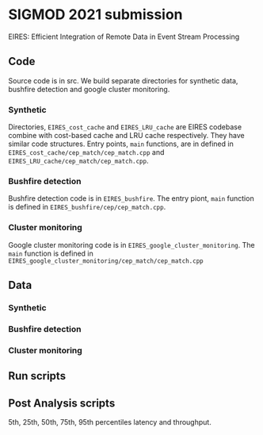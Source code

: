 # SIGMOD 2021 submission
EIRES: Efficient Integration of Remote Data in Event Stream Processing

## Code
Source code is in src. We build separate directories for synthetic data, bushfire detection and google cluster monitoring.
### Synthetic
Directories,  `EIRES_cost_cache` and `EIRES_LRU_cache` are EIRES codebase combine with cost-based cache and LRU cache respectively.
They have similar code structures. Entry points, `main` functions, are in defined in `EIRES_cost_cache/cep_match/cep_match.cpp` and `EIRES_LRU_cache/cep_match/cep_match.cpp`.

### Bushfire detection
Bushfire detection code is in `EIRES_bushfire`. The entry piont, `main` function is defined in `EIRES_bushfire/cep/cep_match.cpp`.

### Cluster monitoring
Google cluster monitoring code is in `EIRES_google_cluster_monitoring`. The `main` function is defined in `EIRES_google_cluster_monitoring/cep_match/cep_match.cpp`

##
## Data
### Synthetic
### Bushfire detection
### Cluster monitoring
##
## Run scripts
## Post Analysis scripts
5th, 25th, 50th, 75th, 95th percentiles latency and throughput.

